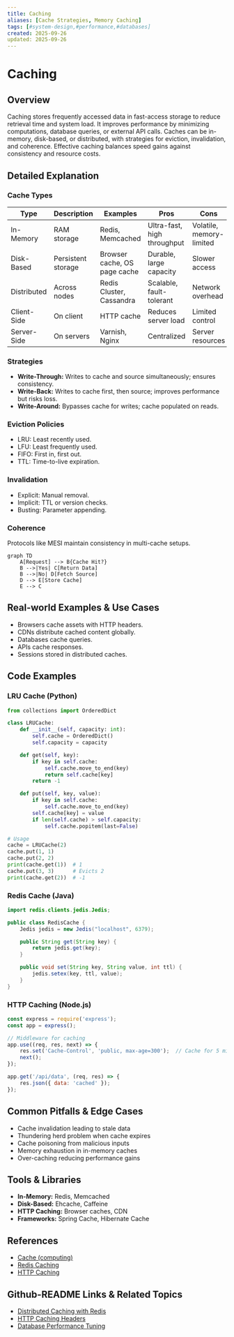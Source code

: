 ```yaml
---
title: Caching
aliases: [Cache Strategies, Memory Caching]
tags: [#system-design,#performance,#databases]
created: 2025-09-26
updated: 2025-09-26
---
```


# Caching

## Overview

Caching stores frequently accessed data in fast-access storage to reduce retrieval time and system load. It improves performance by minimizing computations, database queries, or external API calls. Caches can be in-memory, disk-based, or distributed, with strategies for eviction, invalidation, and coherence. Effective caching balances speed gains against consistency and resource costs.

## Detailed Explanation

### Cache Types

| Type | Description | Examples | Pros | Cons |
|------|-------------|----------|------|------|
| In-Memory | RAM storage | Redis, Memcached | Ultra-fast, high throughput | Volatile, memory-limited |
| Disk-Based | Persistent storage | Browser cache, OS page cache | Durable, large capacity | Slower access |
| Distributed | Across nodes | Redis Cluster, Cassandra | Scalable, fault-tolerant | Network overhead |
| Client-Side | On client | HTTP cache | Reduces server load | Limited control |
| Server-Side | On servers | Varnish, Nginx | Centralized | Server resources |

### Strategies

- **Write-Through:** Writes to cache and source simultaneously; ensures consistency.
- **Write-Back:** Writes to cache first, then source; improves performance but risks loss.
- **Write-Around:** Bypasses cache for writes; cache populated on reads.

### Eviction Policies

- LRU: Least recently used.
- LFU: Least frequently used.
- FIFO: First in, first out.
- TTL: Time-to-live expiration.

### Invalidation

- Explicit: Manual removal.
- Implicit: TTL or version checks.
- Busting: Parameter appending.

### Coherence

Protocols like MESI maintain consistency in multi-cache setups.

```mermaid
graph TD
    A[Request] --> B{Cache Hit?}
    B -->|Yes| C[Return Data]
    B -->|No| D[Fetch Source]
    D --> E[Store Cache]
    E --> C
```

## Real-world Examples & Use Cases

- Browsers cache assets with HTTP headers.
- CDNs distribute cached content globally.
- Databases cache queries.
- APIs cache responses.
- Sessions stored in distributed caches.

## Code Examples

### LRU Cache (Python)

```python
from collections import OrderedDict

class LRUCache:
    def __init__(self, capacity: int):
        self.cache = OrderedDict()
        self.capacity = capacity

    def get(self, key):
        if key in self.cache:
            self.cache.move_to_end(key)
            return self.cache[key]
        return -1

    def put(self, key, value):
        if key in self.cache:
            self.cache.move_to_end(key)
        self.cache[key] = value
        if len(self.cache) > self.capacity:
            self.cache.popitem(last=False)

# Usage
cache = LRUCache(2)
cache.put(1, 1)
cache.put(2, 2)
print(cache.get(1))  # 1
cache.put(3, 3)      # Evicts 2
print(cache.get(2))  # -1
```

### Redis Cache (Java)

```java
import redis.clients.jedis.Jedis;

public class RedisCache {
    Jedis jedis = new Jedis("localhost", 6379);

    public String get(String key) {
        return jedis.get(key);
    }

    public void set(String key, String value, int ttl) {
        jedis.setex(key, ttl, value);
    }
}
```

### HTTP Caching (Node.js)

```javascript
const express = require('express');
const app = express();

// Middleware for caching
app.use((req, res, next) => {
    res.set('Cache-Control', 'public, max-age=300');  // Cache for 5 minutes
    next();
});

app.get('/api/data', (req, res) => {
    res.json({ data: 'cached' });
});
```

## Common Pitfalls & Edge Cases

- Cache invalidation leading to stale data
- Thundering herd problem when cache expires
- Cache poisoning from malicious inputs
- Memory exhaustion in in-memory caches
- Over-caching reducing performance gains

## Tools & Libraries

- **In-Memory:** Redis, Memcached
- **Disk-Based:** Ehcache, Caffeine
- **HTTP Caching:** Browser caches, CDN
- **Frameworks:** Spring Cache, Hibernate Cache

## References

- [Cache (computing)](https://en.wikipedia.org/wiki/Cache_(computing))
- [Redis Caching](https://redis.io/docs/latest/develop/get-started/cache/)
- [HTTP Caching](https://developer.mozilla.org/en-US/docs/Web/HTTP/Caching)

## Github-README Links & Related Topics

- [Distributed Caching with Redis](../distributed-caching-with-redis/)
- [HTTP Caching Headers](../http-caching-headers/)
- [Database Performance Tuning](../database-performance-tuning/)